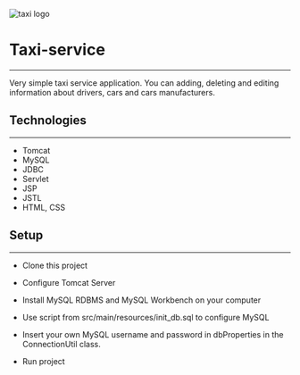 ![taxi logo](images/taxi_logo.jpg)
# Taxi-service
***

Very simple taxi service application.
You can adding, deleting and editing information
about drivers, cars and cars manufacturers.
## Technologies
***

* Tomcat
* MySQL
* JDBC
* Servlet
* JSP
* JSTL
* HTML, CSS

## Setup
***

* Clone this project

* Configure Tomcat Server

* Install MySQL RDBMS and MySQL Workbench on your computer

* Use script from src/main/resources/init_db.sql to configure MySQL

* Insert your own MySQL username and password in dbProperties in the ConnectionUtil class.

* Run project